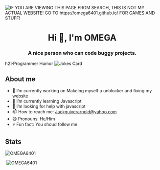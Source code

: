 <img alt="IF YOU ARE VIEWING THIS PAGE FROM SEARCH, THIS IS NOT MY ACTUAL WEBSITE! GO TO https://omega6401.github.io/ FOR GAMES AND STUFF!" src="https://readme-typing-svg.herokuapp.com?vCenter=true&lines=Hello!+I+am+OMEGA!;HTML+Coder;JavaScript+Game+maker">
<h1 align="center">Hi 👋, I'm OMEGA</h1>
<h3 align="center">A nice person who can code buggy projects.</h3>

h2>Programmer Humor</h2>
<img src="https://readme-jokes.vercel.app/api" alt="Jokes Card" />
<h2>About me</h2>
<p align="left"> 


- 🔭 I’m currently working on Makeing myself a unblocker and fixing my website
- 🌱 I’m currently learning Javascript
- 🤔 I’m looking for help with javascript
- 📫 How to reach me: Jackguiverarnold@yahoo.com
- 😄 Pronouns: He/Him
- ⚡ Fun fact: You shoud follow me



<h2 align="left">Stats</h2>

<p><img  src="https://github-readme-stats.vercel.app/api/top-langs?username=OMEGA6401&show_icons=true&theme=dark&locale=en&langs_count=10&layout=compact" alt="OMEGA6401" /></p>
<p>&nbsp;<img src="https://github-readme-stats.vercel.app/api?username=OMEGA6401&show_icons=true&theme=dark&locale=en" alt="OMEGA6401" /></p>

